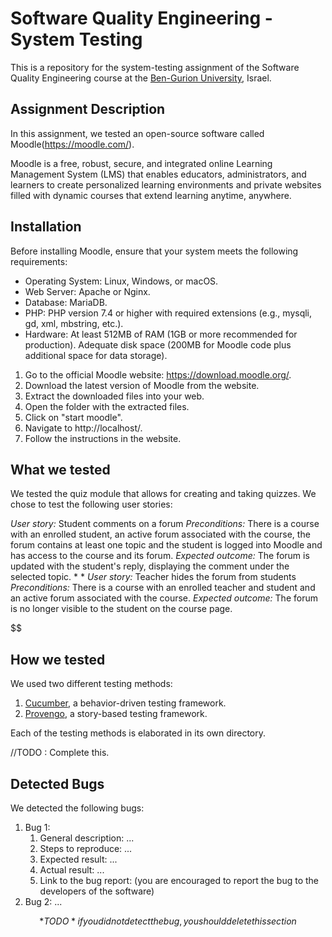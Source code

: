 # Software Quality Engineering - System Testing
This is a repository for the system-testing assignment of the Software Quality Engineering course at the [Ben-Gurion University](https://in.bgu.ac.il/), Israel.

## Assignment Description
In this assignment, we tested an open-source software called Moodle(https://moodle.com/).

Moodle is a free, robust, secure, and integrated online Learning Management System (LMS) that enables educators,
administrators, and learners to create personalized learning environments and private websites filled with dynamic
courses that extend learning anytime, anywhere.

## Installation
Before installing Moodle, ensure that your system meets the following requirements:
- Operating System: Linux, Windows, or macOS.
- Web Server: Apache or Nginx.
- Database: MariaDB.
- PHP: PHP version 7.4 or higher with required extensions (e.g., mysqli, gd, xml, mbstring, etc.).
- Hardware: At least 512MB of RAM (1GB or more recommended for production).
  Adequate disk space (200MB for Moodle code plus additional space for data storage).
1. Go to the official Moodle website: https://download.moodle.org/.
2. Download the latest version of Moodle from the website.
3. Extract the downloaded files into your web.
4. Open the folder with the extracted files.
5. Click on "start moodle".
6. Navigate to http://localhost/.
7. Follow the instructions in the website.

## What we tested
We tested the quiz module that allows for creating and taking quizzes. We chose to test the following user stories:

*User story:* Student comments on a forum
*Preconditions:* There is a course with an enrolled student, an active forum associated with the course, 
 the forum contains at least one topic and the student is logged into Moodle and has access to the course and its forum.
*Expected outcome:* The forum is updated with the student's reply, displaying the comment under the selected topic.
*
*
*User story:* Teacher hides the forum from students
*Preconditions:* There is a course with an enrolled teacher and student and an active forum associated with the course.
*Expected outcome:* The forum is no longer visible to the student on the course page.

$$

## How we tested
We used two different testing methods:
1. [Cucumber](https://cucumber.io/), a behavior-driven testing framework.
2. [Provengo](https://provengo.tech/), a story-based testing framework.

Each of the testing methods is elaborated in its own directory.

//TODO : Complete this.
## Detected Bugs
We detected the following bugs:

1. Bug 1: 
   1. General description: ...
   2. Steps to reproduce: ...
   3. Expected result: ...
   4. Actual result: ...
   5. Link to the bug report: (you are encouraged to report the bug to the developers of the software)
2. Bug 2: ...

$$*TODO* if you did not detect the bug, you should delete this section$$  
